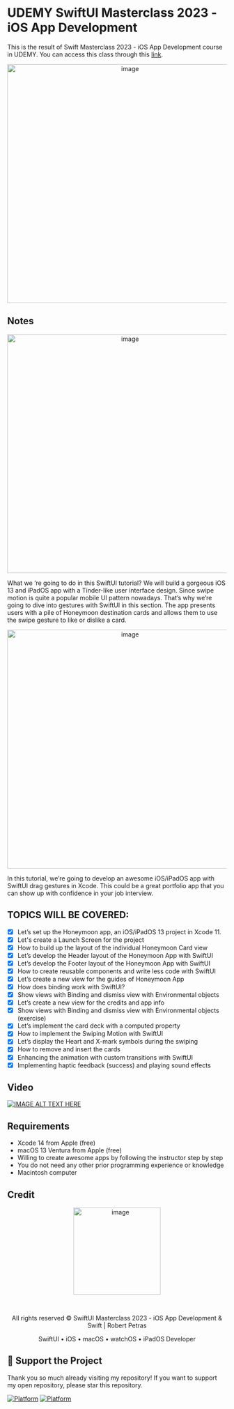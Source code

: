 # UDEMY SwiftUI Masterclass 2023 - iOS App Development

This is the result of Swift Masterclass 2023 - iOS App Development course in UDEMY. You can access this class through this [link](https://www.udemy.com/course/swiftui-masterclass-course-ios-development-with-swift/).
 
<p align="center">
 <img width="548" alt="image" src="https://github.com/patriciafiona/UDEMY---SwiftUI-Masterclass-2023---iOS-App-Development/assets/32255348/fc24e643-f419-46e6-8dbe-59846eabfe86">
</p>


## Notes
<p align="center">
 <img width="548" alt="image" src="https://github.com/patriciafiona/UDEMY---SwiftUI-Masterclass-2023---iOS-App-Development/assets/32255348/de6400f5-a888-4992-99ca-d1109d2b3873">
</p>
What we ‘re going to do in this SwiftUI tutorial? We will build a gorgeous iOS 13 and iPadOS app with a Tinder-like user interface design. Since swipe motion is quite a popular mobile UI pattern nowadays. That’s why we’re going to dive into gestures with SwiftUI in this section. The app presents users with a pile of Honeymoon destination cards and allows them to use the swipe gesture to like or dislike a card.
<p align="center">
 <img width="548" alt="image" src="https://github.com/patriciafiona/UDEMY---SwiftUI-Masterclass-2023---iOS-App-Development/assets/32255348/a7827520-3e8b-4d3a-b7d7-b0d2bd55efb1">
</p>
In this tutorial, we’re going to develop an awesome iOS/iPadOS app with SwiftUI drag gestures in Xcode. This could be a great portfolio app that you can show up with confidence in your job interview.


## TOPICS WILL BE COVERED:
- [x] Let’s set up the Honeymoon app, an iOS/iPadOS 13 project in Xcode 11.
- [x] Let's create a Launch Screen for the project
- [x] How to build up the layout of the individual Honeymoon Card view
- [x] Let’s develop the Header layout of the Honeymoon App with SwiftUI
- [x] Let’s develop the Footer layout of the Honeymoon App with SwiftUI
- [x] How to create reusable components and write less code with SwiftUI
- [x] Let’s create a new view for the guides of Honeymoon App
- [x] How does binding work with SwiftUI?
- [x] Show views with Binding and dismiss view with Environmental objects
- [x] Let’s create a new view for the credits and app info
- [x] Show views with Binding and dismiss view with Environmental objects (exercise)
- [x] Let’s implement the card deck with a computed property
- [x] How to implement the Swiping Motion with SwiftUI
- [x] Let’s display the Heart and X-mark symbols during the swiping
- [x] How to remove and insert the cards
- [x] Enhancing the animation with custom transitions with SwiftUI
- [x] Implementing haptic feedback (success) and playing sound effects

## Video
[![IMAGE ALT TEXT HERE](https://img.youtube.com/vi/Alo49vahVWA/0.jpg)](https://www.youtube.com/watch?v=Alo49vahVWA&ab_channel=CredoAcademy)

## Requirements
- Xcode 14 from Apple (free)
- macOS 13 Ventura from Apple (free)
- Willing to create awesome apps by following the instructor step by step
- You do not need any other prior programming experience or knowledge
- Macintosh computer

## Credit
<p align="center">
<img width="200" alt="image" src="https://user-images.githubusercontent.com/32255348/231326634-9f0d1f6e-60e8-497f-9805-0a019c34f5fe.png">
</p>

</br>

<p align="center">All rights reserved © SwiftUI Masterclass 2023 - iOS App Development & Swift | Robert Petras</p>
<p align="center">SwiftUI • iOS • macOS • watchOS • iPadOS Developer</p>

## 💖 Support the Project
Thank you so much already visiting my repository! If you want to support my open repository, please star this repository. 

[![Platform](https://img.shields.io/badge/XCode-14.3%20beta%203-blue)](https://developer.apple.com/xcode/)
[![Platform](https://img.shields.io/badge/Last%20updated-July%202023-orange)](https://www.udemy.com/course/swiftui-masterclass-course-ios-development-with-swift/)
